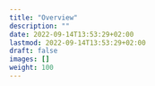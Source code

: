 ```yaml
---
title: "Overview"
description: ""
date: 2022-09-14T13:53:29+02:00
lastmod: 2022-09-14T13:53:29+02:00
draft: false
images: []
weight: 100
---
```

